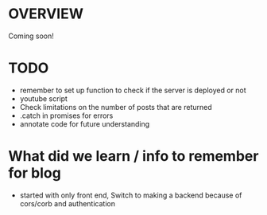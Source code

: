 # OVERVIEW
Coming soon!

# TODO
- remember to set up function to check if the server is deployed or not
- youtube script
- Check limitations on the number of posts that are returned
- .catch in promises for errors
- annotate code for future understanding

# What did we learn / info to remember for blog
- started with only front end, Switch to making a backend because of cors/corb and authentication
